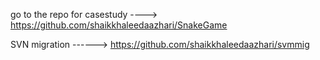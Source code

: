 go to the repo for casestudy ----> https://github.com/shaikkhaleedaazhari/SnakeGame

SVN migration ------> https://github.com/shaikkhaleedaazhari/svmmig